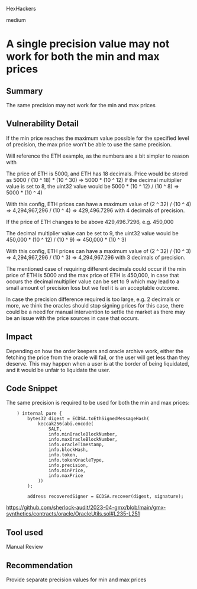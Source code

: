 HexHackers

medium

# A single precision value may not work for both the min and max prices

## Summary
The same precision may not work for the min and max prices

## Vulnerability Detail
If the min price reaches the maximum value possible for the specified level of precision, the max price won't be able to use the same precision.

Will reference the ETH example, as the numbers are a bit simpler to reason with

The price of ETH is 5000, and ETH has 18 decimals.
Price would be stored as 5000 / (10 ^ 18) * (10 ^ 30) => 5000 * (10 ^ 12)
If the decimal multiplier value is set to 8, the uint32 value would be 5000 * (10 ^ 12) / (10 ^ 8) => 5000 * (10 ^ 4)

With this config, ETH prices can have a maximum value of (2 ^ 32) / (10 ^ 4) => 4,294,967,296 / (10 ^ 4) => 429,496.7296 with 4 decimals of precision.

If the price of ETH changes to be above 429,496.7296, e.g. 450,000

The decimal multiplier value can be set to 9, the uint32 value would be 450,000 * (10 ^ 12) / (10 ^ 9) => 450,000 * (10 ^ 3)

With this config, ETH prices can have a maximum value of (2 ^ 32) / (10 ^ 3) => 4,294,967,296 / (10 ^ 3) => 4,294,967.296 with 3 decimals of precision.

The mentioned case of requiring different decimals could occur if the min price of ETH is 5000 and the max price of ETH is 450,000, in case that occurs the decimal multiplier value can be set to 9 which may lead to a small amount of precision loss but we feel it is an acceptable outcome.

In case the precision difference required is too large, e.g. 2 decimals or more, we think the oracles should stop signing prices for this case, there could be a need for manual intervention to settle the market as there may be an issue with the price sources in case that occurs.

## Impact
Depending on how the order keepers and oracle archive work, either the fetching the price from the oracle will fail, or the user will get less than they deserve. This may happen when a user is at the border of being liquidated, and it would be unfair to liquidate the user.

## Code Snippet
The same precision is required to be used for both the min and max prices:
```solidity
    ) internal pure {
        bytes32 digest = ECDSA.toEthSignedMessageHash(
            keccak256(abi.encode(
                SALT,
                info.minOracleBlockNumber,
                info.maxOracleBlockNumber,
                info.oracleTimestamp,
                info.blockHash,
                info.token,
                info.tokenOracleType,
                info.precision,
                info.minPrice,
                info.maxPrice
            ))
        );

        address recoveredSigner = ECDSA.recover(digest, signature);
```
https://github.com/sherlock-audit/2023-04-gmx/blob/main/gmx-synthetics/contracts/oracle/OracleUtils.sol#L235-L251

## Tool used

Manual Review

## Recommendation
Provide separate precision values for min and max prices